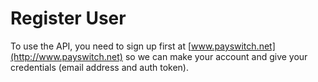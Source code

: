 # Register User

To use the API, you need to sign up first at [www.payswitch.net](http://www.payswitch.net) so we can make your account and give your credentials (email address and auth token).